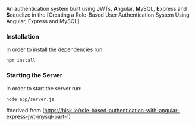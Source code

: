 
 An authentication system built using **J**WTs, **A**ngular, **M**ySQL, **E**xpress and **S**equelize in the [Creating a Role-Based User Authentication System Using Angular, Express and MySQL]

### Installation
 In order to install the dependencies run:
```
npm install
```

### Starting the Server
In order to start the server run:
```
node app/server.js
```
#derived from (https://hisk.io/role-based-authentication-with-angular-express-jwt-mysql-part-1) 